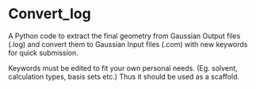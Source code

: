# Convert_log
A Python code to extract the final geometry from Gaussian Output files (.log) and convert them to Gaussian Input files (.com) with new keywords for quick submission.

Keywords must be edited to fit your own personal needs. (Eg. solvent, calculation types, basis sets etc.) Thus it should be used as a scaffold.
